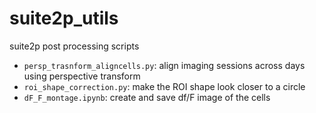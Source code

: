 # suite2p_utils
suite2p post processing scripts

* `persp_trasnform_aligncells.py`: align imaging sessions across days using perspective transform
* `roi_shape_correction.py`: make the ROI shape look closer to a circle 
* `dF_F_montage.ipynb`: create and save df/F image of the cells 

